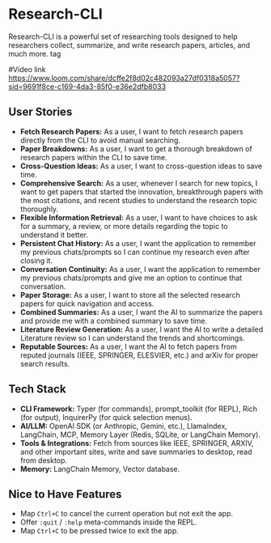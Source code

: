 # Research-CLI

Research-CLI is a powerful set of researching tools designed to help researchers collect, summarize, and write research papers, articles, and much more. tag

#Video link 
https://www.loom.com/share/dcffe2f8d02c482093a27df0318a5057?sid=9691f8ce-c169-4da3-85f0-e36e2dfb8033
## User Stories

-   **Fetch Research Papers:** As a user, I want to fetch research papers directly from the CLI to avoid manual searching.
-   **Paper Breakdowns:** As a user, I want to get a thorough breakdown of research papers within the CLI to save time.
-   **Cross-Question Ideas:** As a user, I want to cross-question ideas to save time.
-   **Comprehensive Search:** As a user, whenever I search for new topics, I want to get papers that started the innovation, breakthrough papers with the most citations, and recent studies to understand the research topic thoroughly.
-   **Flexible Information Retrieval:** As a user, I want to have choices to ask for a summary, a review, or more details regarding the topic to understand it better.
-   **Persistent Chat History:** As a user, I want the application to remember my previous chats/prompts so I can continue my research even after closing it.
-   **Conversation Continuity:** As a user, I want the application to remember my previous chats/prompts and give me an option to continue that conversation.
-   **Paper Storage:** As a user, I want to store all the selected research papers for quick navigation and access.
-   **Combined Summaries:** As a user, I want the AI to summarize the papers and provide me with a combined summary to save time.
-   **Literature Review Generation:** As a user, I want the AI to write a detailed Literature review so I can understand the trends and shortcomings.
-   **Reputable Sources:** As a user, I want the AI to fetch papers from reputed journals (IEEE, SPRINGER, ELESVIER, etc.) and arXiv for proper search results.

## Tech Stack

-   **CLI Framework:** Typer (for commands), prompt_toolkit (for REPL), Rich (for output), InquirerPy (for quick selection menus).
-   **AI/LLM:** OpenAI SDK (or Anthropic, Gemini, etc.), LlamaIndex, LangChain, MCP, Memory Layer (Redis, SQLite, or LangChain Memory).
-   **Tools & Integrations:** Fetch from sources like IEEE, SPRINGER, ARXIV, and other important sites, write and save summaries to desktop, read from desktop.
-   **Memory:** LangChain Memory, Vector database.

## Nice to Have Features

-   Map `Ctrl+C` to cancel the current operation but not exit the app.
-   Offer `:quit` / `:help` meta-commands inside the REPL.
-   Map `Ctrl+C` to be pressed twice to exit the app.